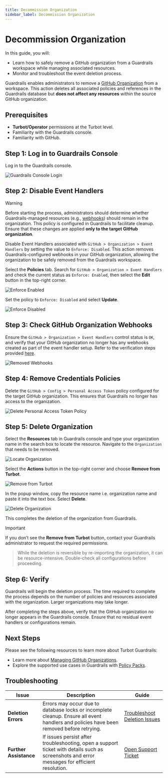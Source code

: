 ```yaml
---
title: Decommission Organization
sidebar_label: Decommission Organization
---
```


# Decommission Organization

In this guide, you will:

- Learn how to safely remove a GitHub organization from a Guardrails workspace while managing associated resources.
- Monitor and troubleshoot the event deletion process.

Guardrails enables administrators to remove a [GitHub Organization](https://docs.github.com/en/organizations/collaborating-with-groups-in-organizations/about-organizations) from a workspace. This action deletes all associated policies and references in the Guardrails database but **does not affect any resources** within the source GitHub organization.

## Prerequisites

- **Turbot/Operator** permissions at the Turbot level.
- Familiarity with the Guardrails console.
- Familiarity with GitHub.

## Step 1: Log in to Guardrails Console

Log in to the Guardrails console.

![Guardrails Console Login](/images/docs/guardrails/guides/github/decommission/guardrails-console-login.png)

## Step 2: Disable Event Handlers

> [!WARNING]
> Before starting the process, administrators should determine whether Guardrails-managed resources (e.g., [webhooks](https://docs.github.com/en/webhooks/about-webhooks)) should remain in the organization. This policy is configured in Guardrails to facilitate cleanup. Ensure that these changes are applied **only to the target GitHub organization**.

Disable Event Handlers associated with `GitHub > Organization > Event Handlers` by setting the value to `Enforce: Disabled`. This action removes Guardrails-configured webhooks in your GitHub organization, allowing the organization to be safely removed from the Guardrails workspace.

Select the **Policies** tab. Search for `GitHub > Organization > Event Handlers` and check the current status as `Enforce: Enabled`, then select the **Edit** button in the top-right corner.

![Enforce Enabled](/images/docs/guardrails/guides/github/decommission/current-setting-enforce-enabled.png)

Set the policy to `Enforce: Disabled` and select **Update**.

![Enforce Disabled](/images/docs/guardrails/guides/github/decommission/enforce-disabled.png)

## Step 3: Check GitHub Organization Webhooks

Ensure the `GitHub > Organization > Event Handlers` control status is `OK`, and verify that your GitHub organization no longer has any webhooks created as part of the event handler setup. Refer to the verification steps provided [here](/guardrails/docs/guides/github/real-time-events#step-5-verify).

![Removed Webhooks](/images/docs/guardrails/guides/github/decommission/removed-webhooks.png)


## Step 4: Remove Credentials Policies

Delete the `GitHub > Config > Personal Access Token` policy configured for the target GitHub organization. This ensures that Guardrails no longer has access to the organization.

![Delete Personal Access Token Policy](/images/docs/guardrails/guides/github/decommission/delete-github-config-pat-policy.png)


## Step 5: Delete Organization

Select the **Resources** tab in Guardrails console and type your organization name in the search box to locate the resource. Navigate to the `Organization` that needs to be removed.

![Locate Organization](/images/docs/guardrails/guides/github/decommission-github-organization/locate-organization.png)

Select the **Actions** button in the top-right corner and choose **Remove from Turbot**.

![Remove from Turbot](/images/docs/guardrails/guides/github/decommission/remove-from-turbot.png)

In the popup window, copy the resource name i.e. organization name and paste it into the text box. Select **Delete**.

![Delete Organization](/images/docs/guardrails/guides/github/decommission/delete-organization.png)

This completes the deletion of the organization from Guardrails.

> [!IMPORTANT]
> If you don’t see the **Remove from Turbot** button, contact your Guardrails administrator to request the required permissions.

> While the deletion is reversible by re-importing the organization, it can be resource-intensive. Double-check all configurations before proceeding.


## Step 6: Verify

Guardrails will begin the deletion process. The time required to complete the process depends on the number of policies and resources associated with the organization. Larger organizations may take longer.

After completing the steps above, verify that the GitHub organization no longer appears in the Guardrails console. Ensure that no residual event handlers or configurations remain.


## Next Steps

Please see the following resources to learn more about Turbot Guardrails:

- Learn more about [Managing GitHub Organizations](guides/github/manage-organizations).
- Explore the supported use cases in Guardrails with [Policy Packs](https://hub.guardrails.turbot.com/policy-packs?providers=github).

## Troubleshooting

| **Issue**              | **Description**                                                                                                                            | **Guide**                                                                                   |
|-------------------------|--------------------------------------------------------------------------------------------------------------------------------------------|---------------------------------------------------------------------------------------------|
| **Deletion Errors**     | Errors may occur due to database locks or incomplete cleanup. Ensure all event handlers and policies have been removed before retrying.    | [Troubleshoot Deletion Issues](/guardrails/docs/github/troubleshooting#deletion-errors)     |
| **Further Assistance**  | If issues persist after troubleshooting, open a support ticket with details such as screenshots and error messages for efficient resolution. | [Open Support Ticket](https://support.turbot.com)                                           |